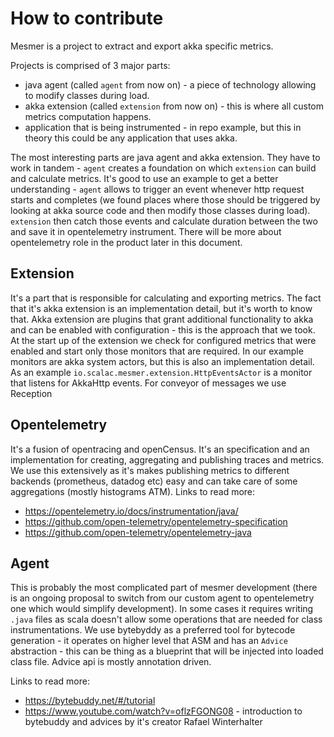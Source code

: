 

# How to contribute

Mesmer is a project to extract and export akka specific metrics.

Projects is comprised of 3 major parts:
- java agent (called `agent` from now on) - a piece of technology allowing to modify classes during load.
- akka extension (called `extension` from now on)  - this is where all custom metrics computation happens.
- application that is being instrumented - in repo example, but this in theory this could be any application that uses akka.

The most interesting parts are java agent and akka extension. They have to work in tandem - `agent` creates a foundation on which `extension` can build and calculate metrics.
It's good to use an example to get a better understanding - `agent` allows to trigger an event whenever http request starts and completes
(we found places where those should be triggered by looking at akka source code and then modify those classes during load). 
`extension` then catch those events and calculate duration between the two and save it in opentelemetry instrument. There will be more about opentelemetry role in the product later in this document.


## Extension

It's a part that is responsible for calculating and exporting metrics. The fact that it's akka extension is an implementation detail, but it's worth to know that.
Akka extension are plugins that grant additional functionality to akka and can be enabled with configuration - this is the approach that we took.
At the start up of the extension we check for configured metrics that were enabled and start only those monitors that are required.
In our example monitors are akka system actors, but this is also an implementation detail.
As an example `io.scalac.mesmer.extension.HttpEventsActor` is a monitor that listens for AkkaHttp events.
For conveyor of messages we use Reception


## Opentelemetry

It's a fusion of opentracing and openCensus.  It's an specification and an implementation for creating, aggregating and publishing traces and metrics.
We use this extensively as it's makes publishing metrics to different backends (prometheus, datadog etc) easy and can take care of some aggregations (mostly histograms ATM).
Links to read more:
- https://opentelemetry.io/docs/instrumentation/java/
- https://github.com/open-telemetry/opentelemetry-specification
- https://github.com/open-telemetry/opentelemetry-java


## Agent

This is probably the most complicated part of mesmer development  (there is an ongoing proposal to switch from our custom agent to opentelemetry one which would  simplify development).
In some cases it requires writing `.java` files as scala doesn't allow some operations that are needed  for class instrumentations.
We use bytebyddy as a preferred tool for bytecode generation - it operates on higher level that ASM and has an `Advice` abstraction - this can be thing as a blueprint that will be injected into loaded class file.
Advice api is mostly annotation driven.

Links to read more:
- https://bytebuddy.net/#/tutorial
- https://www.youtube.com/watch?v=oflzFGONG08 - introduction to bytebuddy and advices by it's creator Rafael Winterhalter